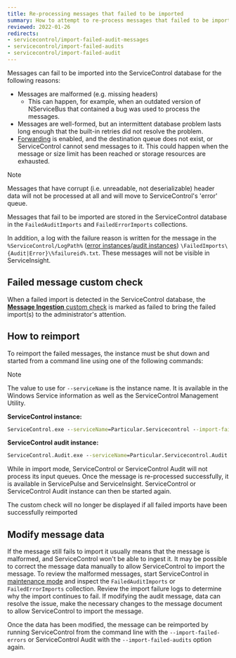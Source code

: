 ```yaml
---
title: Re-processing messages that failed to be imported
summary: How to attempt to re-process messages that failed to be imported
reviewed: 2022-01-26
redirects:
- servicecontrol/import-failed-audit-messages
- servicecontrol/import-failed-audits
- servicecontrol/import-failed-audit
---
```


Messages can fail to be imported into the ServiceControl database for the following reasons:
 * Messages are malformed (e.g. missing headers)
   * This can happen, for example, when an outdated version of NServiceBus that contained a bug was used to process the messages.
 * Messages are well-formed, but an intermittent database problem lasts long enough that the built-in retries did not resolve the problem.
 * [Forwarding](/servicecontrol/errorlog-auditlog-behavior.md) is enabled, and the destination queue does not exist, or ServiceControl cannot send messages to it. This could happen when the message or size limit has been reached or storage resources are exhausted.

> [!NOTE]
> Messages that have corrupt (i.e. unreadable, not deserializable) header data will not be processed at all and will move to ServiceControl's 'error' queue.

Messages that fail to be imported are stored in the ServiceControl database in the `FailedAuditImports` and `FailedErrorImports` collections.

In addition, a log with the failure reason is written for the message in the `%ServiceControl/LogPath%` ([error instances](/servicecontrol/servicecontrol-instances/configuration.md#host-settings-servicecontrollogpath)/[audit instances](/servicecontrol/audit-instances/configuration.md#logging-servicecontrol-auditlogpath)) `\FailedImports\{Audit|Error}\%failureid%.txt`. These messages will not be visible in ServiceInsight.

## Failed message custom check

When a failed import is detected in the ServiceControl database, the [**Message Ingestion** custom check](/servicecontrol/servicecontrol-instances/) is marked as failed to bring the failed import(s) to the administrator's attention.

## How to reimport

To reimport the failed messages, the instance must be shut down and started from a command line using one of the following commands:

> [!NOTE]
> The value to use for `--serviceName` is the instance name. It is available in the Windows Service information as well as the ServiceControl Management Utility.

**ServiceControl instance:**


```cmd
ServiceControl.exe --serviceName=Particular.Servicecontrol --import-failed-errors
```

**ServiceControl audit instance:**


```cmd
ServiceControl.Audit.exe --serviceName=Particular.Servicecontrol.Audit --import-failed-audits
```

While in import mode, ServiceControl or ServiceControl Audit will not process its input queues. Once the message is re-processed successfully, it is available in ServicePulse and ServiceInsight. ServiceControl or ServiceControl Audit instance can then be started again.

The custom check will no longer be displayed if all failed imports have been successfully reimported

## Modify message data

If the message still fails to import it usually means that the message is malformed, and ServiceControl won't be able to ingest it. It may be possible to correct the message data manually to allow ServiceControl to import the message. To review the malformed messages, start ServiceControl in [maintenance mode](/servicecontrol/ravendb/accessing-database.md#windows-deployment-maintenance-mode) and inspect the `FailedAuditImports` or `FailedErrorImports` collection. Review the import failure logs to determine why the import continues to fail. If modifying the audit message, data can resolve the issue, make the necessary changes to the message document to allow ServiceControl to import the message.

Once the data has been modified, the message can be reimported by running ServiceControl from the command line with the `--import-failed-errors` or ServiceControl Audit with the `--import-failed-audits` option again.
